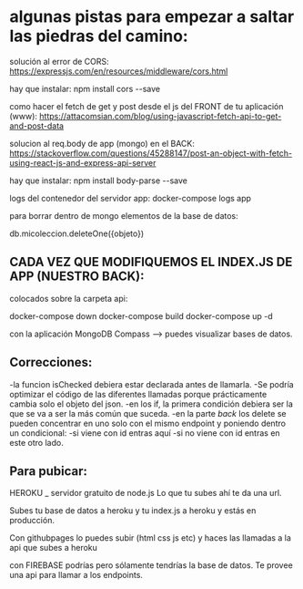# algunas pistas para empezar a saltar las piedras del camino:

solución al error de CORS:
https://expressjs.com/en/resources/middleware/cors.html

hay que instalar:
npm install cors --save


como hacer el fetch de get y post desde el js del FRONT de tu aplicación (www):
https://attacomsian.com/blog/using-javascript-fetch-api-to-get-and-post-data

solucion al req.body de app (mongo) en el BACK:
https://stackoverflow.com/questions/45288147/post-an-object-with-fetch-using-react-js-and-express-api-server

hay que instalar: 
npm install body-parse --save

logs del contenedor del servidor app:
docker-compose logs app


para borrar dentro de mongo elementos de la base de datos:

db.micoleccion.deleteOne({objeto})


## CADA VEZ QUE MODIFIQUEMOS EL INDEX.JS DE APP (NUESTRO BACK):

colocados sobre la carpeta api:

docker-compose down
docker-compose build
docker-compose up -d


con la aplicación MongoDB Compass --> puedes visualizar bases de datos.


## Correcciones: 
-la funcion isChecked debiera estar declarada antes de llamarla.
-Se podría optimizar el código de las diferentes llamadas porque prácticamente cambia solo el objeto del json.
-en los if, la primera condición debiera ser la que se va a ser la más común que suceda.
-en la parte _back_ los delete se pueden concentrar en uno solo con el mismo endpoint y poniendo dentro un condicional:
    -si viene con id entras aquí
    -si no viene con id entras en este otro lado.

## Para pubicar:
HEROKU _ servidor gratuito de node.js  Lo que tu subes ahí te da una url. 

Subes tu base de datos a heroku y tu index.js a heroku y estás en producción.

Con githubpages lo puedes subir (html css js etc) y haces las llamadas a la api que subes a heroku

con FIREBASE podrías pero sólamente tendrías la base de datos. Te provee una api para llamar a los endpoints. 

